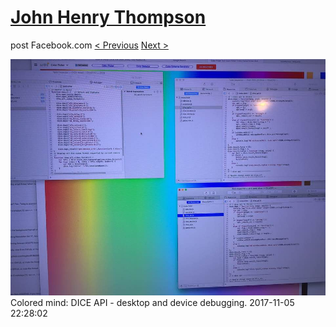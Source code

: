 # [John Henry Thompson](../README.md)
post Facebook.com
[< Previous](2017-11-08-2.md) [Next >](2017-11-05-2.md)

[![](../media/2017-11-05/Timeline-Photos-Colored-mind-DICE-API-desktop-and-device-debuggi.jpg)](../README.md)
Colored mind: DICE API - desktop and device debugging.
2017-11-05 22:28:02